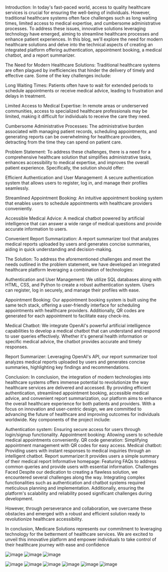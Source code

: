 Introduction:
In today's fast-paced world, access to quality healthcare services is crucial for ensuring the well-being of individuals. However, traditional healthcare systems often face challenges such as long waiting times, limited access to medical expertise, and cumbersome administrative processes. To address these issues, innovative solutions leveraging technology have emerged, aiming to streamline healthcare processes and enhance patient experiences. In this blog, we'll explore the need for modern healthcare solutions and delve into the technical aspects of creating an integrated platform offering authentication, appointment booking, a medical chatbot, and a report summarizer.

The Need for Modern Healthcare Solutions:
Traditional healthcare systems are often plagued by inefficiencies that hinder the delivery of timely and effective care. Some of the key challenges include:

Long Waiting Times: Patients often have to wait for extended periods to schedule appointments or receive medical advice, leading to frustration and delays in treatment.

Limited Access to Medical Expertise: In remote areas or underserved communities, access to specialized healthcare professionals may be limited, making it difficult for individuals to receive the care they need.

Cumbersome Administrative Processes: The administrative burden associated with managing patient records, scheduling appointments, and generating reports can be overwhelming for healthcare providers, detracting from the time they can spend on patient care.

Problem Statement:
To address these challenges, there is a need for a comprehensive healthcare solution that simplifies administrative tasks, enhances accessibility to medical expertise, and improves the overall patient experience. Specifically, the solution should offer:

Efficient Authentication and User Management: A secure authentication system that allows users to register, log in, and manage their profiles seamlessly.

Streamlined Appointment Booking: An intuitive appointment booking system that enables users to schedule appointments with healthcare providers conveniently.

Accessible Medical Advice: A medical chatbot powered by artificial intelligence that can answer a wide range of medical questions and provide accurate information to users.

Convenient Report Summarization: A report summarizer tool that analyzes medical reports uploaded by users and generates concise summaries, aiding in quick understanding and decision-making.

The Solution:
To address the aforementioned challenges and meet the needs outlined in the problem statement, we have developed an integrated healthcare platform leveraging a combination of technologies:

Authentication and User Management: We utilize SQL databases along with HTML, CSS, and Python to create a robust authentication system. Users can register, log in securely, and manage their profiles with ease.

Appointment Booking: Our appointment booking system is built using the same tech stack, offering a user-friendly interface for scheduling appointments with healthcare providers. Additionally, QR codes are generated for each appointment to facilitate easy check-ins.

Medical Chatbot: We integrate OpenAI's powerful artificial intelligence capabilities to develop a medical chatbot that can understand and respond to user queries effectively. Whether it's general health information or specific medical advice, the chatbot provides accurate and timely responses.

Report Summarizer: Leveraging OpenAI's API, our report summarizer tool analyzes medical reports uploaded by users and generates concise summaries, highlighting key findings and recommendations.

Conclusion:
In conclusion, the integration of modern technologies into healthcare systems offers immense potential to revolutionize the way healthcare services are delivered and accessed. By providing efficient authentication, streamlined appointment booking, accessible medical advice, and convenient report summarization, our platform aims to enhance the overall healthcare experience for both patients and providers. With a focus on innovation and user-centric design, we are committed to advancing the future of healthcare and improving outcomes for individuals worldwide.
Key components of the project include:

Authentication system: Ensuring secure access for users through login/signup functionality.
Appointment booking: Allowing users to schedule medical appointments conveniently.
QR code generation: Simplifying appointment management with QR codes for easy access.
Medical chatbot: Providing users with instant responses to medical inquiries through an intelligent chatbot.
Report summarizer:It provides users a simple summary of their medical report
Informative homepage: Featuring FAQs to address common queries and provide users with essential information.
Challenges Faced
Despite our dedication to creating a flawless solution, we encountered several challenges along the way. Integrating complex functionalities such as authentication and chatbot systems required meticulous planning and implementation. Additionally, ensuring the platform's scalability and reliability posed significant challenges during development.

However, through perseverance and collaboration, we overcame these obstacles and emerged with a robust and efficient solution ready to revolutionize healthcare accessibility.

In conclusion, Medicare Solutions represents our commitment to leveraging technology for the betterment of healthcare services. We are excited to unveil this innovative platform and empower individuals to take control of their healthcare journey with ease and confidence

![image](https://github.com/MukeshAofficial/CareMatch/assets/132742860/0467beda-67db-4da1-8aac-0c1f453d2aa8)
![image](https://github.com/MukeshAofficial/CareMatch/assets/132742860/23c945ba-2f36-461b-a47e-049202425abd)
![image](https://github.com/MukeshAofficial/CareMatch/assets/132742860/700e9582-c2cc-46ba-b310-40c6bc83fd91)


![image](https://github.com/MukeshAofficial/CareMatch/assets/132742860/a7ba1007-b2db-4c0d-8a7c-7d387df95d7f)
![image](https://github.com/MukeshAofficial/CareMatch/assets/132742860/ee00e340-6c5a-4fe4-8270-42348cc50f9d)
![image](https://github.com/MukeshAofficial/CareMatch/assets/132742860/c5704802-4240-40a7-843c-58715877c3c1)
![image](https://github.com/MukeshAofficial/CareMatch/assets/132742860/5e213734-6bae-4b3d-a321-50d88d9d7776)
![image](https://github.com/MukeshAofficial/CareMatch/assets/132742860/56032fe0-63e9-483f-91ba-04147143a96f)
![image](https://github.com/MukeshAofficial/CareMatch/assets/132742860/ef7122c5-4e0c-4c7b-8bed-d5311d88dfe2)

